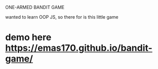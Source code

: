 ONE-ARMED BANDIT GAME

wanted to learn OOP JS, so there for is this little game
# demo here https://emas170.github.io/bandit-game/
